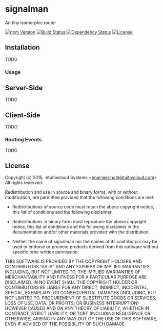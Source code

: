 # signalman
An tiny isomorphic router

[![npm Version](https://img.shields.io/npm/v/signalman.svg)](https://www.npmjs.com/package/signalman)
[![Build Status](https://travis-ci.org/intuitivcloud/signalman.svg)](https://travis-ci.org/intuitivcloud/signalman)
[![Dependency Status](https://david-dm.org/intuitivcloud/signalman.svg)](https://david-dm.org/intuitivcloud/signalman)
[![License](https://img.shields.io/badge/license-New%20BSD-blue.svg)](https://github.com/intuitivcloud/signalman)

## Installation

TODO

### Usage

## Server-Side

TODO

## Client-Side

TODO

### Routing Events

TODO

## License

Copyright (c) 2015, intuitivcloud Systems &lt;engineering@intuitivcloud.com&gt;       
All rights reserved.

Redistribution and use in source and binary forms, with or without
modification, are permitted provided that the following conditions are met:

* Redistributions of source code must retain the above copyright notice, this
  list of conditions and the following disclaimer.

* Redistributions in binary form must reproduce the above copyright notice,
  this list of conditions and the following disclaimer in the documentation
  and/or other materials provided with the distribution.

* Neither the name of signalman nor the names of its
  contributors may be used to endorse or promote products derived from
  this software without specific prior written permission.

THIS SOFTWARE IS PROVIDED BY THE COPYRIGHT HOLDERS AND CONTRIBUTORS "AS IS"
AND ANY EXPRESS OR IMPLIED WARRANTIES, INCLUDING, BUT NOT LIMITED TO, THE
IMPLIED WARRANTIES OF MERCHANTABILITY AND FITNESS FOR A PARTICULAR PURPOSE ARE
DISCLAIMED. IN NO EVENT SHALL THE COPYRIGHT HOLDER OR CONTRIBUTORS BE LIABLE
FOR ANY DIRECT, INDIRECT, INCIDENTAL, SPECIAL, EXEMPLARY, OR CONSEQUENTIAL
DAMAGES (INCLUDING, BUT NOT LIMITED TO, PROCUREMENT OF SUBSTITUTE GOODS OR
SERVICES; LOSS OF USE, DATA, OR PROFITS; OR BUSINESS INTERRUPTION) HOWEVER
CAUSED AND ON ANY THEORY OF LIABILITY, WHETHER IN CONTRACT, STRICT LIABILITY,
OR TORT (INCLUDING NEGLIGENCE OR OTHERWISE) ARISING IN ANY WAY OUT OF THE USE
OF THIS SOFTWARE, EVEN IF ADVISED OF THE POSSIBILITY OF SUCH DAMAGE.
